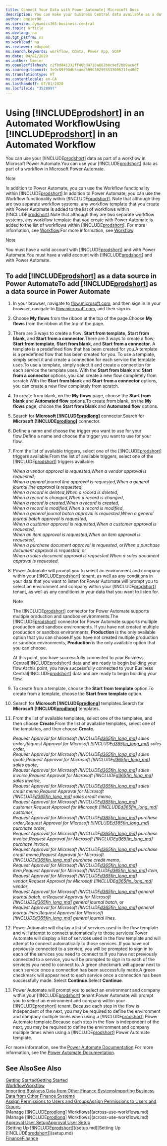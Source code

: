 ```yaml
---
title: Connect Your Data with Power Automate| Microsoft Docs
description: You can make your Business Central data available as a data source and specify an OData URL of your web services to build an automated workflow.
author: bmeier90
ms.service: dynamics365-business-central
ms.topic: article
ms.devlang: na
ms.tgt_pltfrm: na
ms.workload: na
ms.reviewer: edupont
ms.search.keywords: workflow, OData, Power App, SOAP
ms.date: 04/01/2020
ms.author: bmeier
ms.openlocfilehash: c2fbd841332ff48bd4716a082b0c9ef2bb9ac6df
ms.sourcegitcommit: 3e9c89f90db5eaed599630299353300621fe4007
ms.translationtype: HT
ms.contentlocale: en-CA
ms.lasthandoff: 07/01/2020
ms.locfileid: "3528997"
---
```

# <a name="using-prodshort-in-an-automated-workflow"></a><span data-ttu-id="ed9cd-103">Using [!INCLUDE[prodshort](includes/prodshort.md)] in an Automated Workflow</span><span class="sxs-lookup"><span data-stu-id="ed9cd-103">Using [!INCLUDE[prodshort](includes/prodshort.md)] in an Automated Workflow</span></span>

<span data-ttu-id="ed9cd-104">You can use your [!INCLUDE[prodshort](includes/prodshort.md)] data as part of a workflow in Microsoft Power Automate.</span><span class="sxs-lookup"><span data-stu-id="ed9cd-104">You can use your [!INCLUDE[prodshort](includes/prodshort.md)] data as part of a workflow in Microsoft Power Automate.</span></span>

> [!NOTE]
> <span data-ttu-id="ed9cd-105">In addition to Power Automate, you can use the Workflow functionality within [!INCLUDE[prodshort](includes/prodshort.md)].</span><span class="sxs-lookup"><span data-stu-id="ed9cd-105">In addition to Power Automate, you can use the Workflow functionality within [!INCLUDE[prodshort](includes/prodshort.md)].</span></span> <span data-ttu-id="ed9cd-106">Note that although they are two separate workflow systems, any workflow template that you create with Power Automate is added to the list of workflows  within [!INCLUDE[prodshort](includes/prodshort.md)].</span><span class="sxs-lookup"><span data-stu-id="ed9cd-106">Note that although they are two separate workflow systems, any workflow template that you create with Power Automate is added to the list of workflows  within [!INCLUDE[prodshort](includes/prodshort.md)].</span></span> <span data-ttu-id="ed9cd-107">For more information, see [Workflow](across-workflow.md).</span><span class="sxs-lookup"><span data-stu-id="ed9cd-107">For more information, see [Workflow](across-workflow.md).</span></span>  

> [!NOTE]  
> <span data-ttu-id="ed9cd-108">You must have a valid account with [!INCLUDE[prodshort](includes/prodshort.md)] and with Power Automate.</span><span class="sxs-lookup"><span data-stu-id="ed9cd-108">You must have a valid account with [!INCLUDE[prodshort](includes/prodshort.md)] and with Power Automate.</span></span>  

## <a name="to-add-prodshort-as-a-data-source-in-power-automate"></a><span data-ttu-id="ed9cd-109">To add [!INCLUDE[prodshort](includes/prodshort.md)] as a data source in Power Automate</span><span class="sxs-lookup"><span data-stu-id="ed9cd-109">To add [!INCLUDE[prodshort](includes/prodshort.md)] as a data source in Power Automate</span></span>

1. <span data-ttu-id="ed9cd-110">In your browser, navigate to [flow.microsoft.com](https://flow.microsoft.com), and then sign in.</span><span class="sxs-lookup"><span data-stu-id="ed9cd-110">In your browser, navigate to [flow.microsoft.com](https://flow.microsoft.com), and then sign in.</span></span>
2. <span data-ttu-id="ed9cd-111">Choose **My flows** from the ribbon at the top of the page.</span><span class="sxs-lookup"><span data-stu-id="ed9cd-111">Choose **My flows** from the ribbon at the top of the page.</span></span>
3. <span data-ttu-id="ed9cd-112">There are 3 ways to create a flow; **Start from template**, **Start from blank**, and **Start from a connector**.</span><span class="sxs-lookup"><span data-stu-id="ed9cd-112">There are 3 ways to create a flow; **Start from template**, **Start from blank**, and **Start from a connector**.</span></span> <span data-ttu-id="ed9cd-113">A template is a predefined flow that has been created for you.</span><span class="sxs-lookup"><span data-stu-id="ed9cd-113">A template is a predefined flow that has been created for you.</span></span> <span data-ttu-id="ed9cd-114">To use a template, simply select it and create a connection for each service the template uses.</span><span class="sxs-lookup"><span data-stu-id="ed9cd-114">To use a template, simply select it and create a connection for each service the template uses.</span></span> <span data-ttu-id="ed9cd-115">With the **Start from blank** and **Start from a connector** options, you can create a new flow completely from scratch.</span><span class="sxs-lookup"><span data-stu-id="ed9cd-115">With the **Start from blank** and **Start from a connector** options, you can create a new flow completely from scratch.</span></span>
4. <span data-ttu-id="ed9cd-116">To create from blank, on the **My flows** page, choose the **Start from blank** and **Automated flow** options.</span><span class="sxs-lookup"><span data-stu-id="ed9cd-116">To create from blank, on the **My flows** page, choose the **Start from blank** and **Automated flow** options.</span></span>
5. <span data-ttu-id="ed9cd-117">Search for **Microsoft [!INCLUDE[prodlong](includes/prodlong.md)]** connector.</span><span class="sxs-lookup"><span data-stu-id="ed9cd-117">Search for **Microsoft [!INCLUDE[prodlong](includes/prodlong.md)]** connector.</span></span>
6. <span data-ttu-id="ed9cd-118">Define a name and choose the trigger you want to use for your flow.</span><span class="sxs-lookup"><span data-stu-id="ed9cd-118">Define a name and choose the trigger you want to use for your flow.</span></span>
7. <span data-ttu-id="ed9cd-119">From the list of available triggers, select one of the [!INCLUDE[prodshort](includes/prodshort.md)] triggers available:</span><span class="sxs-lookup"><span data-stu-id="ed9cd-119">From the list of available triggers, select one of the [!INCLUDE[prodshort](includes/prodshort.md)] triggers available:</span></span>  

    <span data-ttu-id="ed9cd-120">*When a vendor approval is requested*,</span><span class="sxs-lookup"><span data-stu-id="ed9cd-120">*When a vendor approval is requested*,</span></span>  
    <span data-ttu-id="ed9cd-121">*When a general journal line approval is requested*,</span><span class="sxs-lookup"><span data-stu-id="ed9cd-121">*When a general journal line approval is requested*,</span></span>  
    <span data-ttu-id="ed9cd-122">*When a record is deleted*,</span><span class="sxs-lookup"><span data-stu-id="ed9cd-122">*When a record is deleted*,</span></span>  
    <span data-ttu-id="ed9cd-123">*When a record is changed*,</span><span class="sxs-lookup"><span data-stu-id="ed9cd-123">*When a record is changed*,</span></span>  
    <span data-ttu-id="ed9cd-124">*When a record is created*,</span><span class="sxs-lookup"><span data-stu-id="ed9cd-124">*When a record is created*,</span></span>  
    <span data-ttu-id="ed9cd-125">*When a record is modified*,</span><span class="sxs-lookup"><span data-stu-id="ed9cd-125">*When a record is modified*,</span></span>  
    <span data-ttu-id="ed9cd-126">*When a general journal batch approval is requested*,</span><span class="sxs-lookup"><span data-stu-id="ed9cd-126">*When a general journal batch approval is requested*,</span></span>  
    <span data-ttu-id="ed9cd-127">*When a customer approval is requested*,</span><span class="sxs-lookup"><span data-stu-id="ed9cd-127">*When a customer approval is requested*,</span></span>  
    <span data-ttu-id="ed9cd-128">*When an item approval is requested*,</span><span class="sxs-lookup"><span data-stu-id="ed9cd-128">*When an item approval is requested*,</span></span>  
    <span data-ttu-id="ed9cd-129">*When a purchase document approval is requested*, or</span><span class="sxs-lookup"><span data-stu-id="ed9cd-129">*When a purchase document approval is requested*, or</span></span>  
    <span data-ttu-id="ed9cd-130">*When a sales document approval is requested*.</span><span class="sxs-lookup"><span data-stu-id="ed9cd-130">*When a sales document approval is requested*.</span></span>

8. <span data-ttu-id="ed9cd-131">Power Automate will prompt you to select an environment and company within your [!INCLUDE[prodshort](includes/prodshort.md)] tenant, as well as any conditions in your data that you want to listen for.</span><span class="sxs-lookup"><span data-stu-id="ed9cd-131">Power Automate will prompt you to select an environment and company within your [!INCLUDE[prodshort](includes/prodshort.md)] tenant, as well as any conditions in your data that you want to listen for.</span></span>

    > [!NOTE]
    > <span data-ttu-id="ed9cd-132">The [!INCLUDE[prodshort](includes/prodshort.md)] connector for Power Automate supports multiple production and sandbox environments.</span><span class="sxs-lookup"><span data-stu-id="ed9cd-132">The [!INCLUDE[prodshort](includes/prodshort.md)] connector for Power Automate supports multiple production and sandbox environments.</span></span> <span data-ttu-id="ed9cd-133">If you have not created multiple production or sandbox environments, **Production** is the only available option that you can choose.</span><span class="sxs-lookup"><span data-stu-id="ed9cd-133">If you have not created multiple production or sandbox environments, **Production** is the only available option that you can choose.</span></span>  

    <span data-ttu-id="ed9cd-134">At this point, you have successfully connected to your Business Central[!INCLUDE[prodshort](includes/prodshort.md)] data and are ready to begin building your flow.</span><span class="sxs-lookup"><span data-stu-id="ed9cd-134">At this point, you have successfully connected to your Business Central[!INCLUDE[prodshort](includes/prodshort.md)] data and are ready to begin building your flow.</span></span>

9. <span data-ttu-id="ed9cd-135">To create from a template, choose the **Start from template** option.</span><span class="sxs-lookup"><span data-stu-id="ed9cd-135">To create from a template, choose the **Start from template** option.</span></span>
10. <span data-ttu-id="ed9cd-136">Search for **Microsoft [!INCLUDE[prodlong](includes/prodlong.md)]** templates.</span><span class="sxs-lookup"><span data-stu-id="ed9cd-136">Search for **Microsoft [!INCLUDE[prodlong](includes/prodlong.md)]** templates.</span></span>
11. <span data-ttu-id="ed9cd-137">From the list of available templates, select one of the templates, and then choose **Create**.</span><span class="sxs-lookup"><span data-stu-id="ed9cd-137">From the list of available templates, select one of the templates, and then choose **Create**.</span></span>  

    <span data-ttu-id="ed9cd-138">*Request Approval for Microsoft [!INCLUDE[d365fin_long_md](includes/d365fin_long_md.md)] sales order*,</span><span class="sxs-lookup"><span data-stu-id="ed9cd-138">*Request Approval for Microsoft [!INCLUDE[d365fin_long_md](includes/d365fin_long_md.md)] sales order*,</span></span>  
    <span data-ttu-id="ed9cd-139">*Request Approval for Microsoft [!INCLUDE[d365fin_long_md](includes/d365fin_long_md.md)] sales quote*,</span><span class="sxs-lookup"><span data-stu-id="ed9cd-139">*Request Approval for Microsoft [!INCLUDE[d365fin_long_md](includes/d365fin_long_md.md)] sales quote*,</span></span>  
    <span data-ttu-id="ed9cd-140">*Request Approval for Microsoft [!INCLUDE[d365fin_long_md](includes/d365fin_long_md.md)] sales invoice*,</span><span class="sxs-lookup"><span data-stu-id="ed9cd-140">*Request Approval for Microsoft [!INCLUDE[d365fin_long_md](includes/d365fin_long_md.md)] sales invoice*,</span></span>  
    <span data-ttu-id="ed9cd-141">*Request Approval for Microsoft [!INCLUDE[d365fin_long_md](includes/d365fin_long_md.md)] sales credit memo*,</span><span class="sxs-lookup"><span data-stu-id="ed9cd-141">*Request Approval for Microsoft [!INCLUDE[d365fin_long_md](includes/d365fin_long_md.md)] sales credit memo*,</span></span>  
    <span data-ttu-id="ed9cd-142">*Request Approval for Microsoft [!INCLUDE[d365fin_long_md](includes/d365fin_long_md.md)] customer*,</span><span class="sxs-lookup"><span data-stu-id="ed9cd-142">*Request Approval for Microsoft [!INCLUDE[d365fin_long_md](includes/d365fin_long_md.md)] customer*,</span></span>  
    <span data-ttu-id="ed9cd-143">*Request Approval for Microsoft [!INCLUDE[d365fin_long_md](includes/d365fin_long_md.md)] purchase order*,</span><span class="sxs-lookup"><span data-stu-id="ed9cd-143">*Request Approval for Microsoft [!INCLUDE[d365fin_long_md](includes/d365fin_long_md.md)] purchase order*,</span></span>  
    <span data-ttu-id="ed9cd-144">*Request Approval for Microsoft [!INCLUDE[d365fin_long_md](includes/d365fin_long_md.md)] purchase invoice*,</span><span class="sxs-lookup"><span data-stu-id="ed9cd-144">*Request Approval for Microsoft [!INCLUDE[d365fin_long_md](includes/d365fin_long_md.md)] purchase invoice*,</span></span>  
    <span data-ttu-id="ed9cd-145">*Request Approval for Microsoft [!INCLUDE[d365fin_long_md](includes/d365fin_long_md.md)] purchase credit memo*,</span><span class="sxs-lookup"><span data-stu-id="ed9cd-145">*Request Approval for Microsoft [!INCLUDE[d365fin_long_md](includes/d365fin_long_md.md)] purchase credit memo*,</span></span>  
    <span data-ttu-id="ed9cd-146">*Request Approval for Microsoft [!INCLUDE[d365fin_long_md](includes/d365fin_long_md.md)] item*,</span><span class="sxs-lookup"><span data-stu-id="ed9cd-146">*Request Approval for Microsoft [!INCLUDE[d365fin_long_md](includes/d365fin_long_md.md)] item*,</span></span>  
    <span data-ttu-id="ed9cd-147">*Request Approval for Microsoft [!INCLUDE[d365fin_long_md](includes/d365fin_long_md.md)] vendor*,</span><span class="sxs-lookup"><span data-stu-id="ed9cd-147">*Request Approval for Microsoft [!INCLUDE[d365fin_long_md](includes/d365fin_long_md.md)] vendor*,</span></span>  
    <span data-ttu-id="ed9cd-148">*Request Approval for Microsoft [!INCLUDE[d365fin_long_md](includes/d365fin_long_md.md)] general journal batch*, or</span><span class="sxs-lookup"><span data-stu-id="ed9cd-148">*Request Approval for Microsoft [!INCLUDE[d365fin_long_md](includes/d365fin_long_md.md)] general journal batch*, or</span></span>    
    <span data-ttu-id="ed9cd-149">*Request Approval for Microsoft [!INCLUDE[d365fin_long_md](includes/d365fin_long_md.md)] general journal lines*.</span><span class="sxs-lookup"><span data-stu-id="ed9cd-149">*Request Approval for Microsoft [!INCLUDE[d365fin_long_md](includes/d365fin_long_md.md)] general journal lines*.</span></span>  
12. <span data-ttu-id="ed9cd-150">Power Automate will display a list of services used in the flow template and will attempt to connect automatically to those services.</span><span class="sxs-lookup"><span data-stu-id="ed9cd-150">Power Automate will display a list of services used in the flow template and will attempt to connect automatically to those services.</span></span> <span data-ttu-id="ed9cd-151">If you have not previously connected to a service, you will be prompted to sign in to each of the services you need to connect to.</span><span class="sxs-lookup"><span data-stu-id="ed9cd-151">If you have not previously connected to a service, you will be prompted to sign in to each of the services you need to connect to.</span></span> <span data-ttu-id="ed9cd-152">A green checkmark will appear next to each service once a connection has been successfully made.</span><span class="sxs-lookup"><span data-stu-id="ed9cd-152">A green checkmark will appear next to each service once a connection has been successfully made.</span></span> <span data-ttu-id="ed9cd-153">Select **Continue**.</span><span class="sxs-lookup"><span data-stu-id="ed9cd-153">Select **Continue**.</span></span>
13. <span data-ttu-id="ed9cd-154">Power Automate will prompt you to select an environment and company within your [!INCLUDE[prodshort](includes/prodshort.md)] tenant.</span><span class="sxs-lookup"><span data-stu-id="ed9cd-154">Power Automate will prompt you to select an environment and company within your [!INCLUDE[prodshort](includes/prodshort.md)] tenant.</span></span> <span data-ttu-id="ed9cd-155">Because each step in the flow is independent of the next, you may be required to define the environment and company multiple times when using a [!INCLUDE[prodshort](includes/prodshort.md)] Power Automate template.</span><span class="sxs-lookup"><span data-stu-id="ed9cd-155">Because each step in the flow is independent of the next, you may be required to define the environment and company multiple times when using a [!INCLUDE[prodshort](includes/prodshort.md)] Power Automate template.</span></span>

<span data-ttu-id="ed9cd-156">For more information, see the [Power Automate Documentation](/power-automate/getting-started).</span><span class="sxs-lookup"><span data-stu-id="ed9cd-156">For more information, see the [Power Automate Documentation](/power-automate/getting-started).</span></span>

## <a name="see-also"></a><span data-ttu-id="ed9cd-157">See Also</span><span class="sxs-lookup"><span data-stu-id="ed9cd-157">See Also</span></span>

[<span data-ttu-id="ed9cd-158">Getting Started</span><span class="sxs-lookup"><span data-stu-id="ed9cd-158">Getting Started</span></span>](product-get-started.md)  
[<span data-ttu-id="ed9cd-159">Workflow</span><span class="sxs-lookup"><span data-stu-id="ed9cd-159">Workflow</span></span>](across-workflow.md)  
[<span data-ttu-id="ed9cd-160">Importing Business Data from Other Finance Systems</span><span class="sxs-lookup"><span data-stu-id="ed9cd-160">Importing Business Data from Other Finance Systems</span></span>](across-import-data-configuration-packages.md)  
[<span data-ttu-id="ed9cd-161">Assign Permissions to Users and Groups</span><span class="sxs-lookup"><span data-stu-id="ed9cd-161">Assign Permissions to Users and Groups</span></span>](ui-define-granular-permissions.md)  
<span data-ttu-id="ed9cd-162">[Manage [!INCLUDE[prodlong](includes/prodlong.md)] Workflows](across-use-workflows.md)</span><span class="sxs-lookup"><span data-stu-id="ed9cd-162">[Manage [!INCLUDE[prodlong](includes/prodlong.md)] Workflows](across-use-workflows.md)</span></span>  
[<span data-ttu-id="ed9cd-163">Approval User Setup</span><span class="sxs-lookup"><span data-stu-id="ed9cd-163">Approval User Setup</span></span>](across-how-to-set-up-approval-users.md)  
<span data-ttu-id="ed9cd-164">[Setting Up [!INCLUDE[prodshort](includes/prodshort.md)]](setup.md)</span><span class="sxs-lookup"><span data-stu-id="ed9cd-164">[Setting Up [!INCLUDE[prodshort](includes/prodshort.md)]](setup.md)</span></span>  
[<span data-ttu-id="ed9cd-165">Finance</span><span class="sxs-lookup"><span data-stu-id="ed9cd-165">Finance</span></span>](finance.md)  
